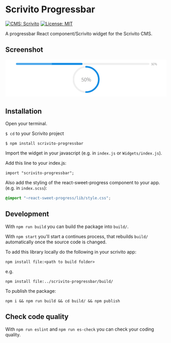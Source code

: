 # Scrivito Progressbar
[![CMS: Scrivito](https://img.shields.io/badge/CMS-Scrivito-brightgreen.svg)](https://scrivito.com) [![License: MIT](https://img.shields.io/badge/License-MIT-blue.svg)](https://opensource.org/licenses/MIT)

A progressbar React component/Scrivito widget for the Scrivito CMS.

## Screenshot

![Screenshot](https://raw.githubusercontent.com/mdwp/scrivito-progressbar/master/progressbar-screenshot.png)

## Installation

Open your terminal.

`$ cd` to your Scrivito project

```
$ npm install scrivito-progressbar
```

Import the widget in your javascript (e.g. in `index.js` or `Widgets/index.js`).

Add this line to your index.js:

```
import "scrivito-progressbar";
```

Also add the styling of the react-sweet-progress component to your app. (e.g. in `index.scss`):

```scss
@import "~react-sweet-progress/lib/style.css";
```

## Development

With `npm run build` you can build the package into `build/`.

With `npm start` you'll start a continues process, that rebuilds `build/` automatically once the source code is changed.

To add this library locally do the following in your scrivito app:

```
npm install file:<path to build folder>
```

e.g.

```
npm install file:../scrivito-progressbar/build/
```

To publish the package:

```
npm i && npm run build && cd build/ && npm publish
```

## Check code quality

With `npm run eslint` and `npm run es-check` you can check your coding quality.



